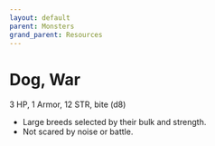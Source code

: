 ```yaml
---
layout: default
parent: Monsters
grand_parent: Resources
---
```


# Dog, War

3 HP, 1 Armor, 12 STR, bite (d8)

- Large breeds selected by their bulk and strength.
- Not scared by noise or battle.


